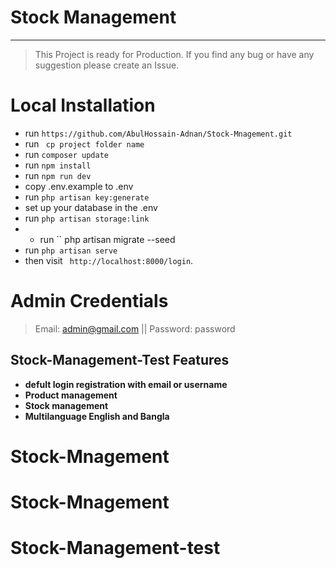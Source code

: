 # Stock Management
-----------------
> This Project is ready for Production. If you find any bug or have any suggestion please create an Issue.

# Local Installation

- run `` https://github.com/AbulHossain-Adnan/Stock-Mnagement.git ``
- run `` cp project folder name``
- run ``composer update `` 
- run `` npm install ``
- run ``npm run dev``
- copy .env.example to .env
- run `` php artisan key:generate ``
- set up your database in the .env
- run `` php artisan storage:link ``
- - run `` php artisan migrate --seed 
- run `` php artisan serve ``
- then visit `` http://localhost:8000/login``.


# Admin Credentials
> Email: admin@gmail.com || Password: password


## Stock-Management-Test Features


- **defult login registration with email or username**
- **Product management**
- **Stock  management**
- **Multilanguage English and Bangla**

# Stock-Mnagement
# Stock-Mnagement
# Stock-Management-test
